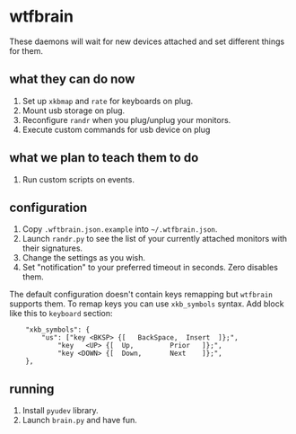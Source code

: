 # wtfbrain

These daemons will wait for new devices attached and set different things for them.

## what they can do now
  1. Set up `xkbmap` and `rate` for keyboards on plug.
  1. Mount usb storage on plug.
  1. Reconfigure `randr` when you plug/unplug your monitors.
  1. Execute custom commands for usb device on plug

## what we plan to teach them to do
  1. Run custom scripts on events.

## configuration
  1. Copy `.wftbrain.json.example` into `~/.wtfbrain.json`.
  1. Launch `randr.py` to see the list of your currently attached monitors with their signatures.
  1. Change the settings as you wish.
  1. Set "notification" to your preferred timeout in seconds. Zero disables them.

The default configuration doesn't contain keys remapping but `wtfbrain`
supports them. To remap keys you can use `xkb_symbols` syntax. Add block
like this to `keyboard` section:

```
	"xkb_symbols": {
		"us": ["key <BKSP> {[	BackSpace,	Insert	]};",
			"key   <UP> {[	Up,			Prior	]};",
			"key <DOWN> {[	Down,		Next	]};",
    },
```

## running
  1. Install `pyudev` library.
  1. Launch `brain.py` and have fun.
